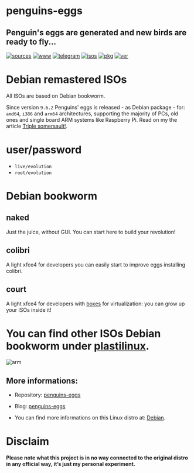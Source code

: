 penguins-eggs
=============

## Penguin&#39;s eggs are generated and new birds are ready to fly...
[![sources](https://img.shields.io/badge/github-sources-cyan)](https://github.com/pieroproietti/penguins-eggs)
[![www](https://img.shields.io/badge/www-blog-cyan)](https://penguins-eggs.net)
[![telegram](https://img.shields.io/badge/telegram-group-cyan)](https://t.me/penguins_eggs)
[![isos](https://img.shields.io/badge/images-ISO-blue)](https://sourceforge.net/projects/penguins-eggs/files/ISOS)
[![pkg](https://img.shields.io/badge/packages-bin-blue)](https://sourceforge.net/projects/penguins-eggs/files/Packages)
[![ver](https://img.shields.io/npm/v/penguins-eggs.svg)](https://npmjs.org/package/penguins-eggs)

# Debian remastered ISOs

All ISOs are based on Debian bookworm.

Since version `9.6.2` Penguins' eggs is released - as Debian package - for: `amd64`, `i386` and `arm64` architectures, supporting the majority of PCs, old ones and single board ARM systems like Raspberry Pi. Read on my the article [Triple somersault!](https://penguins-eggs.net/blog/triple-somersault).

# user/password
* ```live/evolution```
* ```root/evolution```

# Debian bookworm
## **naked**
Just the juice, without GUI. You can start here to build your revolution!

##  **colibri**
A light xfce4 for developers you can easily start to improve eggs installing colibri.

##  **court**
A light xfce4 for developers with [boxes](https://help.gnome.org/users/gnome-boxes/stable/) for virtualization: you can grow up your ISOs inside it!

# You can find other ISOs Debian bookworm under [plastilinux](https://sourceforge.net/projects/penguins-eggs/files/ISOS/plastilinux/).


![arm](https://penguins-eggs.net/assets/images/arm64-first-egg-born-3f2dcb6a790a22d56e71dc5862fc5dc9.jpeg)



## More informations:

* Repository: [penguins-eggs](https://github.com/pieroproietti/penguins-eggs)
* Blog: [penguins-eggs](https://penguins-eggs.net)

* You can find more informations on this Linux distro at: [Debian](https://debian.org/).

# Disclaim
__Please note what this project is in no way connected to the original distro in any official way, it’s just my personal experiment.__


